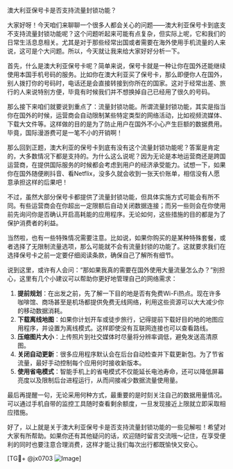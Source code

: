 澳大利亚保号卡是否支持流量封锁功能？

大家好呀！今天咱们来聊聊一个很多人都会关心的问题——澳大利亚保号卡到底支不支持流量封锁功能呢？这个问题听起来可能有点复杂，但实际上呢，它和我们的日常生活息息相关。尤其是对于那些经常出国或者需要在海外使用手机流量的人来说，这可是个大问题。所以，今天就让我来给大家好好分析一下。

首先，什么是澳大利亚保号卡呢？简单来说，保号卡就是一种让你在国外还能继续使用本国手机号码的服务。比如你在澳大利亚买了保号卡，那么即便你人在国外，别人拨打你的号码时，电话还是会直接转接到你所在的国家。这对于经常出差、旅行的人来说特别方便，毕竟有时候我们并不想换掉自己已经用了很久的号码。

那么接下来咱们就要说到重点了：流量封锁功能。所谓流量封锁功能，其实是指当你在国外的时候，运营商会自动限制某些特定类型的网络活动，比如视频流媒体、下载大文件等。这样做的目的是为了防止用户在国外不小心产生巨额的数据费用。毕竟，国际漫游费可是一笔不小的开销啊！

那么回到正题，澳大利亚的保号卡到底有没有这个流量封锁功能呢？答案是肯定的，大多数情况下都是支持的。为什么这么说呢？因为无论是本地运营商还是跨国运营商，在提供国际服务的时候都会考虑到用户的经济承受能力。试想一下，如果你在国外随便刷抖音、看Netflix，没多久就会收到一张天价账单，相信没有人愿意承担这样的后果吧！

不过，虽然大部分保号卡都提供了流量封锁功能，但具体实施方式可能会有所不同。有些运营商会在你超出一定限额后自动关闭数据连接；而另一些则会在你使用前先询问你是否确认开启高耗能的应用程序。无论如何，这些措施的目的都是为了保护消费者的利益。

当然啦，也有一些特殊情况需要注意。比如说，如果你购买的是某种特殊套餐，或者选择了无限制流量选项，那么可能就不会有流量封锁的功能了。这就要求我们在选择保号卡之前一定要仔细阅读条款，确保自己了解所有细节。

说到这里，或许有人会问：“那如果我真的需要在国外使用大量流量怎么办？”别担心，这里有几个小建议可以帮助你更好地管理自己的网络需求：

1. **提前规划**：在出发之前，先了解一下目的地是否有免费Wi-Fi热点。现在许多咖啡馆、商场甚至是机场都提供免费无线网络，利用这些资源可以大大减少你的移动数据消耗。
2. **下载离线地图**：如果你计划开车或徒步旅行，记得提前下载好目的地的地图应用程序，并设置为离线模式。这样即使没有互联网连接也可以查看路线。
3. **压缩图片大小**：上传照片到社交媒体时尽量将分辨率调低，避免发送高清原图。
4. **关闭自动更新**：很多应用程序默认会在后台自动检查并下载更新包。为了节省流量，最好手动控制每个应用何时接收新版本。
5. **使用省电模式**：智能手机上的省电模式不仅能延长电池寿命，还可以降低屏幕亮度以及限制后台进程运行，从而间接减少数据流量使用量。

最后再提醒一句，无论采用何种方式，最重要的是时刻关注自己的数据用量情况。可以通过手机自带的监控工具随时查看剩余额度，一旦发现接近上限就立即采取相应措施。

好了，以上就是关于澳大利亚保号卡是否支持流量封锁功能的一些见解啦！希望对大家有所帮助。如果你还有其他疑问的话，欢迎随时留言交流哦～记住，在享受便利的同时也要注意合理消费，这样才能让我们每次出行都既愉快又安心。

[TG💪+ @jx0703 ![Image](https://github.com/user-attachments/assets/dbca1d08-cadb-493c-b0ec-ad6f7a83f270)]